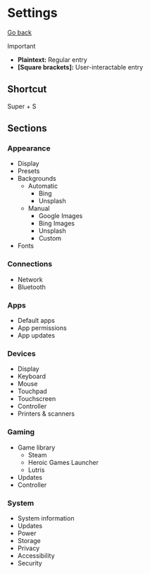 # Settings

[Go back](../README.md)

> [!IMPORTANT]
>
> - **Plaintext:** Regular entry
> - **[Square brackets]:** User-interactable entry

## Shortcut

Super + S

## Sections

### Appearance

- Display
- Presets
- Backgrounds
  - Automatic
    - Bing
    - Unsplash
  - Manual
    - Google Images
    - Bing Images
    - Unsplash
    - Custom
- Fonts

### Connections

- Network
- Bluetooth

### Apps

- Default apps
- App permissions
- App updates

### Devices

- Display
- Keyboard
- Mouse
- Touchpad
- Touchscreen
- Controller
- Printers & scanners

### Gaming

- Game library
  - Steam
  - Heroic Games Launcher
  - Lutris
- Updates
- Controller

### System

- System information
- Updates
- Power
- Storage
- Privacy
- Accessibility
- Security
